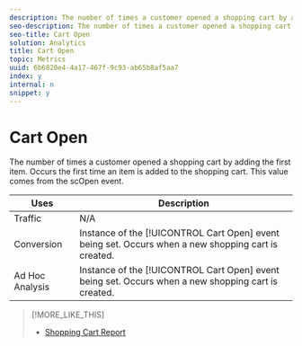 ```yaml
---
description: The number of times a customer opened a shopping cart by adding the first item. Occurs the first time an item is added to the shopping cart. This value comes from the scOpen event.
seo-description: The number of times a customer opened a shopping cart by adding the first item. Occurs the first time an item is added to the shopping cart. This value comes from the scOpen event.
seo-title: Cart Open
solution: Analytics
title: Cart Open
topic: Metrics
uuid: 6b6820e4-4a17-467f-9c93-ab65b8af5aa7
index: y
internal: n
snippet: y
---
```


# Cart Open

The number of times a customer opened a shopping cart by adding the first item. Occurs the first time an item is added to the shopping cart. This value comes from the scOpen event.

|  Uses  | Description  |
|---|---|
|  Traffic  | N/A  |
|  Conversion  |Instance of the [!UICONTROL Cart Open] event being set. Occurs when a new shopping cart is created.  |
|  Ad Hoc Analysis  |Instance of the [!UICONTROL Cart Open] event being set. Occurs when a new shopping cart is created.  |

>[!MORE_LIKE_THIS]
>
>* [Shopping Cart Report](reports_shopping_cart.md#concept_6AEC5A6C707B46B790C1A79E72F9A339)
